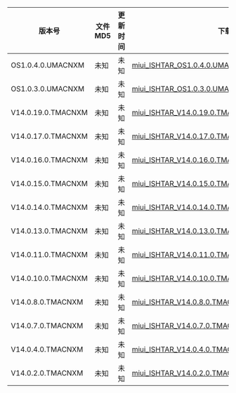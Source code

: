 | 版本号             | 文件 MD5 | 更新时间 | 下载链接                                                                                                                                              |
|--------------------|----------|----------|-------------------------------------------------------------------------------------------------------------------------------------------------------|
| OS1.0.4.0.UMACNXM  | 未知     | 未知     | [miui_ISHTAR_OS1.0.4.0.UMACNXM_0801f3ef9d_14.0.zip](http://bigota.d.miui.com/OS1.0.4.0.UMACNXM/miui_ISHTAR_OS1.0.4.0.UMACNXM_0801f3ef9d_14.0.zip)     |
| OS1.0.3.0.UMACNXM  | 未知     | 未知     | [miui_ISHTAR_OS1.0.3.0.UMACNXM_0c07956c1f_14.0.zip](http://bigota.d.miui.com/OS1.0.3.0.UMACNXM/miui_ISHTAR_OS1.0.3.0.UMACNXM_0c07956c1f_14.0.zip)     |
| V14.0.19.0.TMACNXM | 未知     | 未知     | [miui_ISHTAR_V14.0.19.0.TMACNXM_29c78fc8e3_13.0.zip](http://bigota.d.miui.com/V14.0.19.0.TMACNXM/miui_ISHTAR_V14.0.19.0.TMACNXM_29c78fc8e3_13.0.zip)  |
| V14.0.17.0.TMACNXM | 未知     | 未知     | [miui_ISHTAR_V14.0.17.0.TMACNXM_16baf7ce2c_13.0.zip](http://bigota.d.miui.com/V14.0.17.0.TMACNXM/miui_ISHTAR_V14.0.17.0.TMACNXM_16baf7ce2c_13.0.zip)  |
| V14.0.16.0.TMACNXM | 未知     | 未知     | [miui_ISHTAR_V14.0.16.0.TMACNXM_8409e2712d_13.0.zip](http://bigota.d.miui.com/V14.0.16.0.TMACNXM/miui_ISHTAR_V14.0.16.0.TMACNXM_8409e2712d_13.0.zip)  |
| V14.0.15.0.TMACNXM | 未知     | 未知     | [miui_ISHTAR_V14.0.15.0.TMACNXM_3078bcb06e_13.0.zip](http://bigota.d.miui.com/V14.0.15.0.TMACNXM/miui_ISHTAR_V14.0.15.0.TMACNXM_3078bcb06e_13.0.zip)  |
| V14.0.14.0.TMACNXM | 未知     | 未知     | [miui_ISHTAR_V14.0.14.0.TMACNXM_5c1ed4ade0_13.0.zip](https://bigota.d.miui.com/V14.0.14.0.TMACNXM/miui_ISHTAR_V14.0.14.0.TMACNXM_5c1ed4ade0_13.0.zip) |
| V14.0.13.0.TMACNXM | 未知     | 未知     | [miui_ISHTAR_V14.0.13.0.TMACNXM_0c4d6a81ab_13.0.zip](https://bigota.d.miui.com/V14.0.13.0.TMACNXM/miui_ISHTAR_V14.0.13.0.TMACNXM_0c4d6a81ab_13.0.zip) |
| V14.0.11.0.TMACNXM | 未知     | 未知     | [miui_ISHTAR_V14.0.11.0.TMACNXM_c17912ee24_13.0.zip](http://bigota.d.miui.com/V14.0.11.0.TMACNXM/miui_ISHTAR_V14.0.11.0.TMACNXM_c17912ee24_13.0.zip)  |
| V14.0.10.0.TMACNXM | 未知     | 未知     | [miui_ISHTAR_V14.0.10.0.TMACNXM_2ec0d6548d_13.0.zip](https://bigota.d.miui.com/V14.0.10.0.TMACNXM/miui_ISHTAR_V14.0.10.0.TMACNXM_2ec0d6548d_13.0.zip) |
| V14.0.8.0.TMACNXM  | 未知     | 未知     | [miui_ISHTAR_V14.0.8.0.TMACNXM_4621838527_13.0.zip](http://bigota.d.miui.com/V14.0.8.0.TMACNXM/miui_ISHTAR_V14.0.8.0.TMACNXM_4621838527_13.0.zip)     |
| V14.0.7.0.TMACNXM  | 未知     | 未知     | [miui_ISHTAR_V14.0.7.0.TMACNXM_73f8314233_13.0.zip](http://bigota.d.miui.com/V14.0.7.0.TMACNXM/miui_ISHTAR_V14.0.7.0.TMACNXM_73f8314233_13.0.zip)     |
| V14.0.4.0.TMACNXM  | 未知     | 未知     | [miui_ISHTAR_V14.0.4.0.TMACNXM_e956fb3677_13.0.zip](http://bigota.d.miui.com/V14.0.4.0.TMACNXM/miui_ISHTAR_V14.0.4.0.TMACNXM_e956fb3677_13.0.zip)     |
| V14.0.2.0.TMACNXM  | 未知     | 未知     | [miui_ISHTAR_V14.0.2.0.TMACNXM_932f512e4f_13.0.zip](http://bigota.d.miui.com/V14.0.2.0.TMACNXM/miui_ISHTAR_V14.0.2.0.TMACNXM_932f512e4f_13.0.zip)     |
